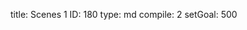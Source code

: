 title:          Scenes 1
ID:             180
type:           md
compile:        2
setGoal:        500


